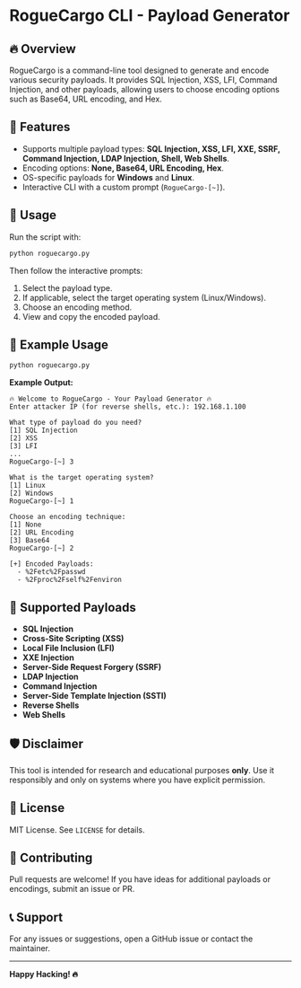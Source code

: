 # RogueCargo CLI - Payload Generator

## 🔥 Overview
RogueCargo is a command-line tool designed to generate and encode various security payloads. It provides SQL Injection, XSS, LFI, Command Injection, and other payloads, allowing users to choose encoding options such as Base64, URL encoding, and Hex.

## 🚀 Features
- Supports multiple payload types: **SQL Injection, XSS, LFI, XXE, SSRF, Command Injection, LDAP Injection, Shell, Web Shells**.
- Encoding options: **None, Base64, URL Encoding, Hex**.
- OS-specific payloads for **Windows** and **Linux**.
- Interactive CLI with a custom prompt (`RogueCargo-[~]`).

## 🔧 Usage
Run the script with:
```sh
python roguecargo.py
```
Then follow the interactive prompts:
1. Select the payload type.
2. If applicable, select the target operating system (Linux/Windows).
3. Choose an encoding method.
4. View and copy the encoded payload.

## 🎯 Example Usage
```sh
python roguecargo.py
```
**Example Output:**
```
🔥 Welcome to RogueCargo - Your Payload Generator 🔥
Enter attacker IP (for reverse shells, etc.): 192.168.1.100

What type of payload do you need?
[1] SQL Injection
[2] XSS
[3] LFI
...
RogueCargo-[~] 3

What is the target operating system?
[1] Linux
[2] Windows
RogueCargo-[~] 1

Choose an encoding technique:
[1] None
[2] URL Encoding
[3] Base64
RogueCargo-[~] 2

[+] Encoded Payloads:
  - %2Fetc%2Fpasswd
  - %2Fproc%2Fself%2Fenviron
```

## 📌 Supported Payloads
- **SQL Injection**
- **Cross-Site Scripting (XSS)**
- **Local File Inclusion (LFI)**
- **XXE Injection**
- **Server-Side Request Forgery (SSRF)**
- **LDAP Injection**
- **Command Injection**
- **Server-Side Template Injection (SSTI)**
- **Reverse Shells**
- **Web Shells**

## 🛡 Disclaimer
This tool is intended for research and educational purposes **only**. Use it responsibly and only on systems where you have explicit permission.

## 📜 License
MIT License. See `LICENSE` for details.

## 🤝 Contributing
Pull requests are welcome! If you have ideas for additional payloads or encodings, submit an issue or PR.

## 📞 Support
For any issues or suggestions, open a GitHub issue or contact the maintainer.

---
**Happy Hacking! 🔥**

